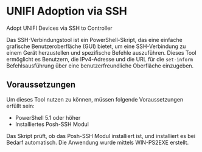 # UNIFI Adoption via SSH
Adopt UNIFI Devices via SSH to Controller

Das SSH-Verbindungstool ist ein PowerShell-Skript, das eine einfache grafische Benutzeroberfläche (GUI) bietet, um eine SSH-Verbindung zu einem Gerät herzustellen und spezifische Befehle auszuführen. Dieses Tool ermöglicht es Benutzern, die IPv4-Adresse und die URL für die `set-inform` Befehlsausführung über eine benutzerfreundliche Oberfläche einzugeben.

## Voraussetzungen

Um dieses Tool nutzen zu können, müssen folgende Voraussetzungen erfüllt sein:

- PowerShell 5.1 oder höher
- Installiertes Posh-SSH Modul

Das Skript prüft, ob das Posh-SSH Modul installiert ist, und installiert es bei Bedarf automatisch.
Die Anwendung wurde mittels WIN-PS2EXE erstellt.
